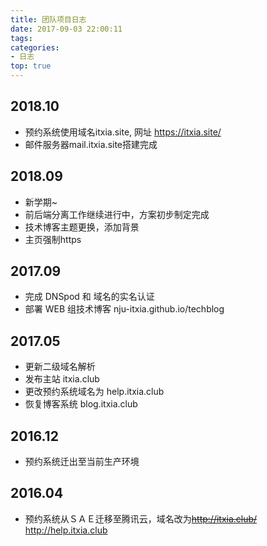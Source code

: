 ```yaml
---
title: 团队项目日志
date: 2017-09-03 22:00:11
tags:
categories:
- 日志
top: true
---
```


## 2018.10

- 预约系统使用域名itxia.site, 网址 https://itxia.site/
- 邮件服务器mail.itxia.site搭建完成

<!--more-->

## 2018.09

- 新学期~
- 前后端分离工作继续进行中，方案初步制定完成
- 技术博客主题更换，添加背景
- 主页强制https

## 2017.09

- 完成 DNSpod 和 域名的实名认证
- 部署 WEB 组技术博客 nju-itxia.github.io/techblog

## 2017.05

- 更新二级域名解析
- 发布主站 itxia.club
- 更改预约系统域名为 help.itxia.club
- 恢复博客系统 blog.itxia.club

## 2016.12

- 预约系统迁出至当前生产环境

## 2016.04
- 预约系统从ＳＡＥ迁移至腾讯云，域名改为~~http://itxia.club/~~ http://help.itxia.club
